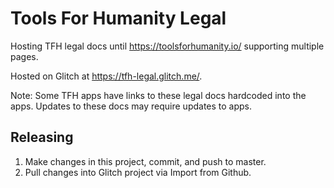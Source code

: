 # Tools For Humanity Legal

Hosting TFH legal docs until https://toolsforhumanity.io/ supporting multiple pages.

Hosted on Glitch at https://tfh-legal.glitch.me/.

Note: Some TFH apps have links to these legal docs hardcoded into the apps. Updates to these docs may require updates to apps.

## Releasing

1. Make changes in this project, commit, and push to master.
2. Pull changes into Glitch project via Import from Github.
